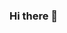 ### Hi there 👋

<!--
Я студентка 4 курса РГГУ по направлению "Интеллектуальные системы в гуманитарной сфере", являюсь преподавателем на федеральной программе "Код будущего", веду курс по питону и введению в machine learning и нейросети. Проходила повышению квалификации по Методике преподавания дополнительных общеразвивающих программ по языкам программирования в МГПУ.

Проекты:
1)Разработка асинхронного чат-бота для Telegram на aiogram 3.х для автоматизации взаимодействия пользователей с сервисом с интеграцией SQLite.
2)Визуализация результатов социологического исследования по персоналиям и социальным группам. Разработка системы парсинга, анализа и обработки данных с использованием модуля BeautifulSoup на Python
Также я проходила практику в АО "Крибрум" по направлению Data Analyst.Выполняла задания по обработке данных с использованием математических методов. Была ознакомлена с работой компании, её продуктами и решениями, системами анализа больших данных.

навыки:
Математическая логика, математическая статистика, работа с базами данных, tensorflow, Matplotlib.
-->
